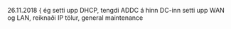 26.11.2018 {
ég setti upp DHCP, tengdi ADDC á hinn DC-inn
setti upp WAN og LAN, reiknaði IP tölur, general maintenance
